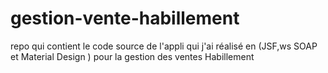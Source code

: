 # gestion-vente-habillement
repo qui contient le code source de l'appli qui  j'ai réalisé en (JSF,ws SOAP et Material Design ) pour la gestion des ventes Habillement 
